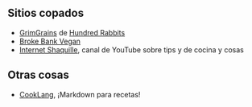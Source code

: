 ## Sitios copados

-   [GrimGrains](https://grimgrains.com) de [Hundred Rabbits](https://100r.co)
-   [Broke Bank Vegan](https://brokebankvegan.com)
-   [Internet Shaquille](https://www.youtube.com/c/internetshaquille), canal de YouTube sobre tips y de cocina y cosas

## Otras cosas 

-   [CookLang](https://cooklang.org/), ¡Markdown para recetas!

